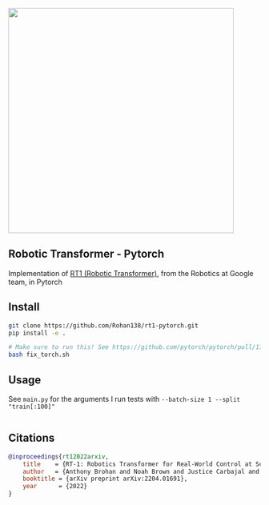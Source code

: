 <img src="./rt1.png" width="450px"></img>

## Robotic Transformer - Pytorch

Implementation of <a href="https://ai.googleblog.com/2022/12/rt-1-robotics-transformer-for-real.html">RT1 (Robotic Transformer)</a>, from the Robotics at Google team, in Pytorch

## Install

```bash
git clone https://github.com/Rohan138/rt1-pytorch.git
pip install -e .

# Make sure to run this! See https://github.com/pytorch/pytorch/pull/114083/files
bash fix_torch.sh
```

## Usage
See `main.py` for the arguments
I run tests with `--batch-size 1 --split "train[:100]"`
```python main.py
```

## Citations

```bibtex
@inproceedings{rt12022arxiv,
    title    = {RT-1: Robotics Transformer for Real-World Control at Scale},
    author   = {Anthony Brohan and Noah Brown and Justice Carbajal and  Yevgen Chebotar and Joseph Dabis and Chelsea Finn and Keerthana Gopalakrishnan and Karol Hausman and Alex Herzog and Jasmine Hsu and Julian Ibarz and Brian Ichter and Alex Irpan and Tomas Jackson and  Sally Jesmonth and Nikhil Joshi and Ryan Julian and Dmitry Kalashnikov and Yuheng Kuang and Isabel Leal and Kuang-Huei Lee and  Sergey Levine and Yao Lu and Utsav Malla and Deeksha Manjunath and  Igor Mordatch and Ofir Nachum and Carolina Parada and Jodilyn Peralta and Emily Perez and Karl Pertsch and Jornell Quiambao and  Kanishka Rao and Michael Ryoo and Grecia Salazar and Pannag Sanketi and Kevin Sayed and Jaspiar Singh and Sumedh Sontakke and Austin Stone and Clayton Tan and Huong Tran and Vincent Vanhoucke and Steve Vega and Quan Vuong and Fei Xia and Ted Xiao and Peng Xu and Sichun Xu and Tianhe Yu and Brianna Zitkovich},
    booktitle = {arXiv preprint arXiv:2204.01691},
    year      = {2022}
}
```
